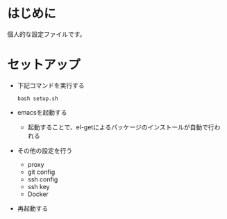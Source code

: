 # はじめに
個人的な設定ファイルです。

# セットアップ
- 下記コマンドを実行する

    ```shell
    bash setup.sh
    ```

- emacsを起動する
  - 起動することで、el-getによるパッケージのインストールが自動で行われる
- その他の設定を行う
  - proxy
  - git config
  - ssh config
  - ssh key
  - Docker
- 再起動する
